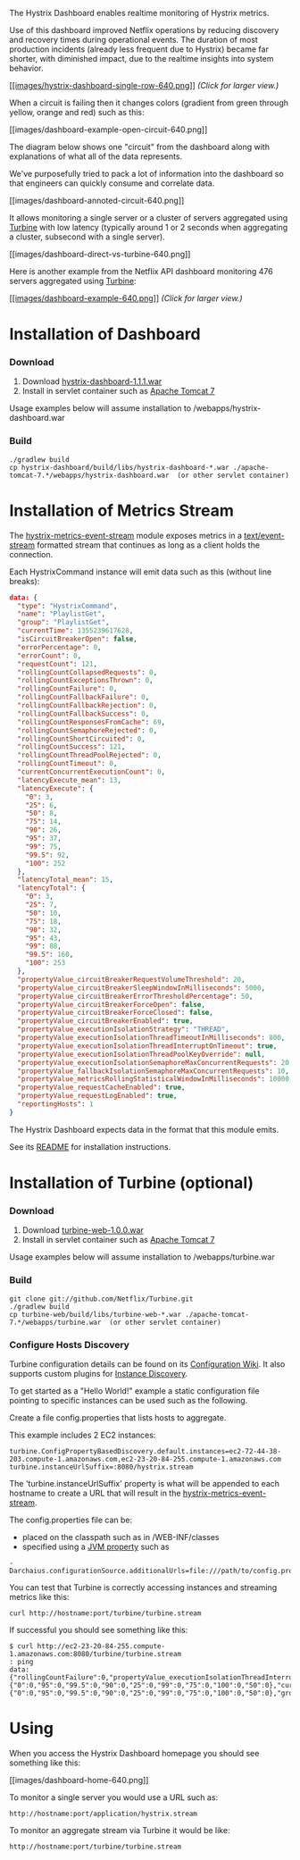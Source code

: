 The Hystrix Dashboard enables realtime monitoring of Hystrix metrics.

Use of this dashboard improved Netflix operations by reducing discovery and recovery times during operational events. The duration of most production incidents (already less frequent due to Hystrix) became far shorter, with diminished impact, due to the realtime insights into system behavior.

<a href="images/hystrix-dashboard-single-row.png">[[images/hystrix-dashboard-single-row-640.png]]</a>
_(Click for larger view.)_

When a circuit is failing then it changes colors (gradient from green through yellow, orange and red) such as this: 

[[images/dashboard-example-open-circuit-640.png]]

The diagram below shows one "circuit" from the dashboard along with explanations of what all of the data represents.

We've purposefully tried to pack a lot of information into the dashboard so that engineers can quickly consume and correlate data.

[[images/dashboard-annoted-circuit-640.png]]

It allows monitoring a single server or a cluster of servers aggregated using <a href="https://github.com/Netflix/Turbine">Turbine</a> with low latency (typically around 1 or 2 seconds when aggregating a cluster, subsecond with a single server).

[[images/dashboard-direct-vs-turbine-640.png]]

Here is another example from the Netflix API dashboard monitoring 476 servers aggregated using <a href="https://github.com/Netflix/Turbine">Turbine</a>:

<a href="images/dashboard-example-1280.png">[[images/dashboard-example-640.png]]</a>
_(Click for larger view.)_

# Installation of Dashboard

### Download

1) Download <a href="https://github.com/downloads/Netflix/Hystrix/hystrix-dashboard-1.1.1.war">hystrix-dashboard-1.1.1.war</a>  
2) Install in servlet container such as <a href="http://tomcat.apache.org/download-70.cgi">Apache Tomcat 7</a>

Usage examples below will assume installation to /webapps/hystrix-dashboard.war

### Build

```
./gradlew build
cp hystrix-dashboard/build/libs/hystrix-dashboard-*.war ./apache-tomcat-7.*/webapps/hystrix-dashboard.war  (or other servlet container)
```

# Installation of Metrics Stream

The [hystrix-metrics-event-stream](Hystrix/tree/master/hystrix-contrib/hystrix-metrics-event-stream) module exposes metrics in a [text/event-stream](https://developer.mozilla.org/en-US/docs/Server-sent_events/Using_server-sent_events) formatted stream that continues as long as a client holds the connection.

Each HystrixCommand instance will emit data such as this (without line breaks):

```json
data: {
  "type": "HystrixCommand",
  "name": "PlaylistGet",
  "group": "PlaylistGet",
  "currentTime": 1355239617628,
  "isCircuitBreakerOpen": false,
  "errorPercentage": 0,
  "errorCount": 0,
  "requestCount": 121,
  "rollingCountCollapsedRequests": 0,
  "rollingCountExceptionsThrown": 0,
  "rollingCountFailure": 0,
  "rollingCountFallbackFailure": 0,
  "rollingCountFallbackRejection": 0,
  "rollingCountFallbackSuccess": 0,
  "rollingCountResponsesFromCache": 69,
  "rollingCountSemaphoreRejected": 0,
  "rollingCountShortCircuited": 0,
  "rollingCountSuccess": 121,
  "rollingCountThreadPoolRejected": 0,
  "rollingCountTimeout": 0,
  "currentConcurrentExecutionCount": 0,
  "latencyExecute_mean": 13,
  "latencyExecute": {
    "0": 3,
    "25": 6,
    "50": 8,
    "75": 14,
    "90": 26,
    "95": 37,
    "99": 75,
    "99.5": 92,
    "100": 252
  },
  "latencyTotal_mean": 15,
  "latencyTotal": {
    "0": 3,
    "25": 7,
    "50": 10,
    "75": 18,
    "90": 32,
    "95": 43,
    "99": 88,
    "99.5": 160,
    "100": 253
  },
  "propertyValue_circuitBreakerRequestVolumeThreshold": 20,
  "propertyValue_circuitBreakerSleepWindowInMilliseconds": 5000,
  "propertyValue_circuitBreakerErrorThresholdPercentage": 50,
  "propertyValue_circuitBreakerForceOpen": false,
  "propertyValue_circuitBreakerForceClosed": false,
  "propertyValue_circuitBreakerEnabled": true,
  "propertyValue_executionIsolationStrategy": "THREAD",
  "propertyValue_executionIsolationThreadTimeoutInMilliseconds": 800,
  "propertyValue_executionIsolationThreadInterruptOnTimeout": true,
  "propertyValue_executionIsolationThreadPoolKeyOverride": null,
  "propertyValue_executionIsolationSemaphoreMaxConcurrentRequests": 20,
  "propertyValue_fallbackIsolationSemaphoreMaxConcurrentRequests": 10,
  "propertyValue_metricsRollingStatisticalWindowInMilliseconds": 10000,
  "propertyValue_requestCacheEnabled": true,
  "propertyValue_requestLogEnabled": true,
  "reportingHosts": 1
}
```

The Hystrix Dashboard expects data in the format that this module emits.

See its [README](Hystrix/tree/master/hystrix-contrib/hystrix-metrics-event-stream) for installation instructions.

# Installation of Turbine (optional)

### Download

1) Download <a href="https://github.com/downloads/Netflix/Turbine/turbine-web-1.0.0.war">turbine-web-1.0.0.war</a>  
2) Install in servlet container such as <a href="http://tomcat.apache.org/download-70.cgi">Apache Tomcat 7</a>

Usage examples below will assume installation to /webapps/turbine.war

### Build

```
git clone git://github.com/Netflix/Turbine.git
./gradlew build
cp turbine-web/build/libs/turbine-web-*.war ./apache-tomcat-7.*/webapps/turbine.war  (or other servlet container)
```

### Configure Hosts Discovery

Turbine configuration details can be found on its [Configuration Wiki](http://github100.ops.netflix.com/poberai/Turbine/wiki/Configuration/). It also supports custom plugins for [Instance Discovery](http://github100.ops.netflix.com/poberai/Turbine/wiki/Plugging-in-your-own-InstanceDiscovery).

To get started as a "Hello World!" example a static configuration file pointing to specific instances can be used such as the following.

Create a file config.properties that lists hosts to aggregate.

This example includes 2 EC2 instances:

```
turbine.ConfigPropertyBasedDiscovery.default.instances=ec2-72-44-38-203.compute-1.amazonaws.com,ec2-23-20-84-255.compute-1.amazonaws.com
turbine.instanceUrlSuffix=:8080/hystrix.stream
```

The 'turbine.instanceUrlSuffix' property is what will be appended to each hostname to create a URL that will result in the [hystrix-metrics-event-stream](Hystrix/tree/master/hystrix-contrib/hystrix-metrics-event-stream).

The config.properties file can be:

- placed on the classpath such as in /WEB-INF/classes
- specified using a [JVM property](https://github.com/Netflix/archaius/wiki/Getting-Started) such as 

```
-Darchaius.configurationSource.additionalUrls=file:///path/to/config.properties
```

You can test that Turbine is correctly accessing instances and streaming metrics like this:

```
curl http://hostname:port/turbine/turbine.stream
```

If successful you should see something like this:

```
$ curl http://ec2-23-20-84-255.compute-1.amazonaws.com:8080/turbine/turbine.stream
: ping
data: {"rollingCountFailure":0,"propertyValue_executionIsolationThreadInterruptOnTimeout":true,"rollingCountTimeout":0,"rollingCountExceptionsThrown":0,"rollingCountFallbackSuccess":0,"errorCount":0,"type":"HystrixCommand","propertyValue_circuitBreakerEnabled":true,"reportingHosts":1,"latencyTotal":{"0":0,"95":0,"99.5":0,"90":0,"25":0,"99":0,"75":0,"100":0,"50":0},"currentConcurrentExecutionCount":0,"rollingCountSemaphoreRejected":0,"rollingCountFallbackRejection":0,"rollingCountShortCircuited":0,"rollingCountResponsesFromCache":0,"propertyValue_circuitBreakerForceClosed":false,"name":"IdentityCookieAuthSwitchProfile","propertyValue_executionIsolationThreadPoolKeyOverride":"null","rollingCountSuccess":0,"propertyValue_requestLogEnabled":true,"requestCount":0,"rollingCountCollapsedRequests":0,"errorPercentage":0,"propertyValue_circuitBreakerSleepWindowInMilliseconds":5000,"latencyTotal_mean":0,"propertyValue_circuitBreakerForceOpen":false,"propertyValue_circuitBreakerRequestVolumeThreshold":20,"propertyValue_circuitBreakerErrorThresholdPercentage":50,"propertyValue_executionIsolationStrategy":"THREAD","rollingCountFallbackFailure":0,"isCircuitBreakerOpen":false,"propertyValue_executionIsolationSemaphoreMaxConcurrentRequests":20,"propertyValue_executionIsolationThreadTimeoutInMilliseconds":1000,"propertyValue_metricsRollingStatisticalWindowInMilliseconds":10000,"propertyValue_fallbackIsolationSemaphoreMaxConcurrentRequests":10,"latencyExecute":{"0":0,"95":0,"99.5":0,"90":0,"25":0,"99":0,"75":0,"100":0,"50":0},"group":"IDENTITY","latencyExecute_mean":0,"propertyValue_requestCacheEnabled":true,"rollingCountThreadPoolRejected":0}
```

# Using

When you access the Hystrix Dashboard homepage you should see something like this:

[[images/dashboard-home-640.png]]

To monitor a single server you would use a URL such as:

```
http://hostname:port/application/hystrix.stream
```

To monitor an aggregate stream via Turbine it would be like:

```
http://hostname:port/turbine/turbine.stream
```
